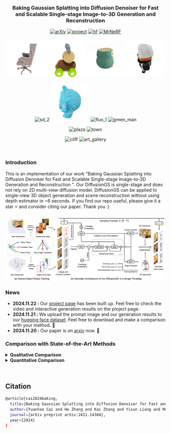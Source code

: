 &nbsp;

<div align="center">

<h3>Baking Gaussian Splatting into Diffusion Denoiser for Fast <br> and Scalable Single-stage Image-to-3D Generation and Reconstruction</h3> 

[![arXiv](https://img.shields.io/badge/paper-arxiv-179bd3)](https://arxiv.org/abs/2411.14384)
[![project](https://img.shields.io/badge/project-page-green)](https://caiyuanhao1998.github.io/project/DiffusionGS/)
[![hf](https://img.shields.io/badge/hugging-face-green)](https://huggingface.co/datasets/CaiYuanhao/DiffusionGS)
[![MrNeRF](https://img.shields.io/badge/media-MrNeRF-yellow)](https://x.com/janusch_patas/status/1859867424859856997?ref_src=twsrc%5Egoogle%7Ctwcamp%5Eserp%7Ctwgr%5Etweet)

<p align="center">
  <img src="img/abo.gif" width="24%" alt="abo">
  <img src="img/gso.gif" width="24%" alt="gso">
  <img src="img/real_img.gif" width="24%" alt="real_img">
  <img src="img/wild.gif" width="24%" alt="wild">
</p>
<p align="center">
  <img src="img/sd_2.gif" width="24%" alt="sd_2">
  <img src="img/sd_1.gif" width="24%" alt="sd_1">
  <img src="img/flux_1.gif" width="24%" alt="flux_1">
  <img src="img/green_man.gif" width="24%" alt="green_man">
</p>
<p align="center">
  <img src="img/plaza.gif" width="50%" alt="plaza">
  <img src="img/town.gif" width="48%" alt="town">
</p>
<p align="center">
  <img src="img/cliff.gif" width="49.5%" alt="cliff">
  <img src="img/art_gallery.gif" width="48.5%" alt="art_gallery">
</p>


&nbsp;

</div>



### Introduction
This is an implementation of our work "Baking Gaussian Splatting into Diffusion Denoiser for Fast and Scalable Single-stage Image-to-3D Generation and Reconstruction
". Our DiffusionGS is single-stage and does not rely on 2D multi-view diffusion model. DiffusionGS can be applied to single-view 3D object generation and scene reconstruction without using depth estimator in ~6 seconds. If you find our repo useful, please give it a star ⭐ and consider citing our paper. Thank you :)

![pipeline](/img/pipeline.png)


### News
- **2024.11.22 :** Our [project page](https://caiyuanhao1998.github.io/project/DiffusionGS/) has been built up. Feel free to check the video and interactive generation results on the project page.
- **2024.11.21 :** We upload the prompt image and our generation results to our [hugging face dataset](https://huggingface.co/datasets/CaiYuanhao/DiffusionGS). Feel free to download and make a comparison with your method. 🤗
- **2024.11.20 :** Our paper is on [arxiv](https://arxiv.org/abs/2411.14384) now. 🚀

### Comparison with State-of-the-Art Methods

<details close>
<summary><b>Qualitative Comparison</b></summary>

![visual_results](/img/compare_figure.png)

</details>


<details close>
<summary><b>Quantitative Comparison</b></summary>

![results1](/img/compare_table.png)

</details>






&nbsp;

## Citation
```sh
@article{cai2024baking,
  title={Baking Gaussian Splatting into Diffusion Denoiser for Fast and Scalable Single-stage Image-to-3D Generation and Reconstruction},
  author={Yuanhao Cai and He Zhang and Kai Zhang and Yixun Liang and Mengwei Ren and Fujun Luan and Qing Liu and Soo Ye Kim and Jianming Zhang and Zhifei Zhang and Yuqian Zhou and Yulun Zhang and Xiaokang Yang and Zhe Lin and Alan Yuille},
  journal={arXiv preprint arXiv:2411.14384},
  year={2024}
}
```
